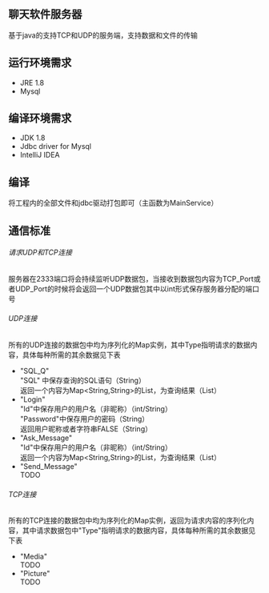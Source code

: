 ## 聊天软件服务器
基于java的支持TCP和UDP的服务端，支持数据和文件的传输
## 运行环境需求
* JRE 1.8
* Mysql
## 编译环境需求
* JDK 1.8
* Jdbc driver for Mysql
* IntelliJ IDEA
## 编译
将工程内的全部文件和jdbc驱动打包即可（主函数为MainService）
## 通信标准
###### 请求UDP和TCP连接
服务器在2333端口将会持续监听UDP数据包，当接收到数据包内容为TCP_Port或者UDP_Port的时候将会返回一个UDP数据包其中以int形式保存服务器分配的端口号
###### UDP连接
所有的UDP连接的数据包中均为序列化的Map实例，其中Type指明请求的数据内容，具体每种所需的其余数据见下表  
* "SQL_Q"   
  "SQL" 中保存查询的SQL语句（String）  
  返回一个内容为Map<String,String>的List，为查询结果（List）
* "Login"  
  "Id"中保存用户的用户名（非昵称）（int/String）  
  "Password"中保存用户的密码（String）  
  返回用户昵称或者字符串FALSE（String）  
* "Ask_Message"  
  "Id"中保存用户的用户名（非昵称）（int/String）  
  返回一个内容为Map<String,String>的List，为查询结果（List）
* "Send_Message"  
  TODO
###### TCP连接
所有的TCP连接的数据包中均为序列化的Map实例，返回为请求内容的序列化内容，其中请求数据包中"Type"指明请求的数据内容，具体每种所需的其余数据见下表  
* "Media"  
  TODO
* "Picture"  
  TODO